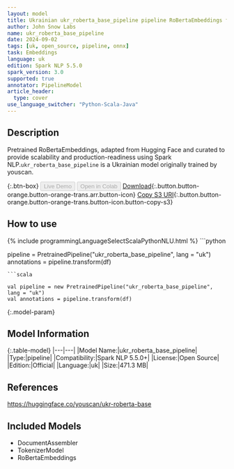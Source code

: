 ```yaml
---
layout: model
title: Ukrainian ukr_roberta_base_pipeline pipeline RoBertaEmbeddings from youscan
author: John Snow Labs
name: ukr_roberta_base_pipeline
date: 2024-09-02
tags: [uk, open_source, pipeline, onnx]
task: Embeddings
language: uk
edition: Spark NLP 5.5.0
spark_version: 3.0
supported: true
annotator: PipelineModel
article_header:
  type: cover
use_language_switcher: "Python-Scala-Java"
---
```


## Description

Pretrained RoBertaEmbeddings, adapted from Hugging Face and curated to provide scalability and production-readiness using Spark NLP.`ukr_roberta_base_pipeline` is a Ukrainian model originally trained by youscan.

{:.btn-box}
<button class="button button-orange" disabled>Live Demo</button>
<button class="button button-orange" disabled>Open in Colab</button>
[Download](https://s3.amazonaws.com/auxdata.johnsnowlabs.com/public/models/ukr_roberta_base_pipeline_uk_5.5.0_3.0_1725264760220.zip){:.button.button-orange.button-orange-trans.arr.button-icon}
[Copy S3 URI](s3://auxdata.johnsnowlabs.com/public/models/ukr_roberta_base_pipeline_uk_5.5.0_3.0_1725264760220.zip){:.button.button-orange.button-orange-trans.button-icon.button-copy-s3}

## How to use



<div class="tabs-box" markdown="1">
{% include programmingLanguageSelectScalaPythonNLU.html %}
```python

pipeline = PretrainedPipeline("ukr_roberta_base_pipeline", lang = "uk")
annotations =  pipeline.transform(df)   

```
```scala

val pipeline = new PretrainedPipeline("ukr_roberta_base_pipeline", lang = "uk")
val annotations = pipeline.transform(df)

```
</div>

{:.model-param}
## Model Information

{:.table-model}
|---|---|
|Model Name:|ukr_roberta_base_pipeline|
|Type:|pipeline|
|Compatibility:|Spark NLP 5.5.0+|
|License:|Open Source|
|Edition:|Official|
|Language:|uk|
|Size:|471.3 MB|

## References

https://huggingface.co/youscan/ukr-roberta-base

## Included Models

- DocumentAssembler
- TokenizerModel
- RoBertaEmbeddings